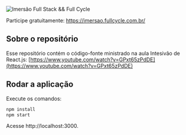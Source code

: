 ![Imersão Full Stack && Full Cycle](https://events-fullcycle.s3.amazonaws.com/events-fullcycle/static/site/img/grupo_4417.png)

Participe gratuitamente: https://imersao.fullcycle.com.br/

## Sobre o repositório
Esse repositório contém o código-fonte ministrado na aula Intesivão de React.js: [https://www.youtube.com/watch?v=GPxt65zPdDE](https://www.youtube.com/watch?v=GPxt65zPdDE)

## Rodar a aplicação

Execute os comandos:

```bash
npm install
npm start
```

Acesse http://localhost:3000.
